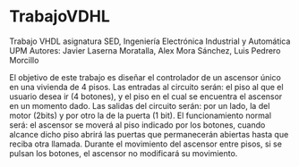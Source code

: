 # TrabajoVDHL
Trabajo VHDL asignatura SED, Ingeniería Electrónica Industrial y Automática UPM
Autores: Javier Laserna Moratalla, Alex Mora Sánchez, Luis Pedrero Morcillo

El objetivo de este trabajo es diseñar el controlador de un ascensor único en una vivienda de 4 pisos. Las entradas al circuito serán: el piso al que el usuario desea ir (4 botones), y el piso en el cual se encuentra el ascensor en un momento dado. Las salidas del circuito serán: por un lado, la del motor (2bits) y por otro la de la puerta (1 bit). El funcionamiento normal será: el ascensor se moverá al piso indicado por los botones, cuando alcance dicho piso abrirá las puertas que permanecerán abiertas hasta que reciba otra llamada. Durante el movimiento del ascensor entre pisos, si se pulsan los botones, el ascensor no modificará su movimiento.


